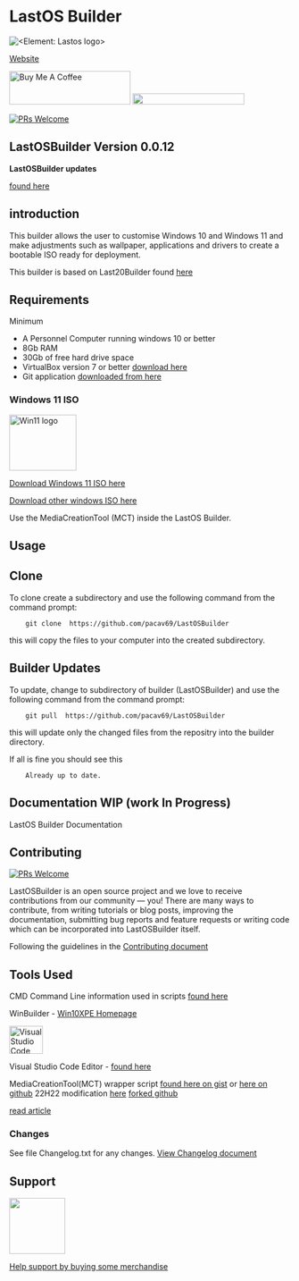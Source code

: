 # LastOS Builder

![<Element: Lastos logo>](<https://cldup.com/E21ACrr4ZJ.png?raw="true" width="100px"  height="100px">)

[Website ](http://www.lastos.org)

<a href="https://www.buymeacoffee.com/cavtronics" target="_blank"><img src="https://cdn.buymeacoffee.com/buttons/v2/default-yellow.png" alt="Buy Me A Coffee" style="height: 60px !important;width: 217px !important;" ></a>
 <a href="https://www.buymeacoffee.com/cavtronics" title="Donate to my libraries using BuyMeACoffee"><img src="https://img.shields.io/badge/buy%20me%20a%20coffee-donate-orange.svg?logo=buy-me-a-coffee&logoColor=FFDD00" style="height: 20px !important;width: 200px !important;" ></a>


[![PRs Welcome](https://img.shields.io/badge/PRs-welcome-brightgreen.svg?style=flat-square)](https://makeapullrequest.com)


## LastOSBuilder Version 0.0.12



**LastOSBuilder updates**

[found here](https://github.com/pacav69/lastosbuilder-updates)

## introduction

This builder allows the user to customise Windows 10 and Windows 11 and make
 adjustments such as wallpaper, applications and drivers to create a bootable ISO ready for deployment.

This builder is based on Last20Builder found [here](http://forum.lastos.org/index.php?threads/last20-ltsc-x64-2020-02.1866/)

## Requirements

Minimum

* A Personnel  Computer running windows 10 or better
* 8Gb RAM
* 30Gb of free hard drive space
* VirtualBox version 7 or better [download here](https://www.virtualbox.org/wiki/Downloads)
* Git application [downloaded from here](https://git-scm.com/downloads)

### Windows 11 ISO
<!-- Windows 11 logo -->

<img src="https://cldup.com/CNvdnmCQtv.png" alt="Win11 logo" style="height: 100px; width:120px;"/>

[Download Windows 11 ISO here](https://www.microsoft.com/en-au/software-download/windows11/)

[Download other windows ISO here](https://www.microsoft.com/en-au/software-download)

Use the MediaCreationTool (MCT) inside the LastOS Builder.

## Usage

## Clone

To clone create a subdirectory and use the following command from the command prompt:

        git clone  https://github.com/pacav69/LastOSBuilder
 
this will copy the files to your computer into the created subdirectory.

## Builder Updates

To update, change to subdirectory of builder (LastOSBuilder) and use the following command from the command prompt:

        git pull  https://github.com/pacav69/LastOSBuilder

this will update only the changed files from the repositry into the builder directory.

If all is fine you should see this

        Already up to date.


## Documentation WIP (work In Progress)

LastOS Builder Documentation

## Contributing

[![PRs Welcome](https://img.shields.io/badge/PRs-welcome-brightgreen.svg?style=flat-square)](https://makeapullrequest.com)


LastOSBuilder is an open source project and we love to receive contributions from our community — you! There are many ways to contribute, from writing tutorials or blog posts, improving the documentation, submitting bug reports and feature requests or writing code which can be incorporated into LastOSBuilder itself.

Following the guidelines in the
[Contributing document](https://github.com/pacav69/LastOSBuilder/blob/main/Contributing.md)

## Tools Used

CMD Command Line information used in scripts [found here](https://ss64.com/nt/)


WinBuilder - [Win10XPE Homepage](https://theoven.org/viewforum.php?f=14)

<img src="https://visualstudio.microsoft.com/wp-content/uploads/2019/09/vs-code-responsive-01-1.png" alt="Visual Studio Code logo" style="height: 50px; width:60px;"/>

Visual Studio Code Editor - [found here](https://visualstudio.microsoft.com/)

MediaCreationTool(MCT) wrapper script [found here on gist](https://gist.github.com/AveYo/c74dc774a8fb81a332b5d65613187b15) or [here on github](https://github.com/AveYo/MediaCreationTool.bat)
22H22 modification [here](https://github.com/AveYo/MediaCreationTool.bat/pull/230/files)
[forked github](https://github.com/pacav69/MediaCreationTool.bat)

[read article](https://winaero.com/mediacreationtool-batch-file-can-now-create-windows-11-iso-without-tpm-checks/)

### Changes

See file Changelog.txt for any changes.  [View Changelog document](https://github.com/pacav69/LastOSBuilder/blob/main/zzLastOSBuilder/00.0_____Changelog.txt)

## Support

<img src="https://vangogh.teespring.com/v3/image/SugZ-DRGZXUTuSzfrFtaOU3TAUQ/800/800.jpg" width="100px"  height="100px">

[Help support by buying some merchandise](https://cavtronics-3.creator-spring.com/)

